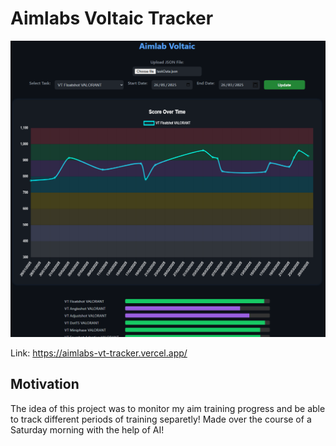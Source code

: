 # **Aimlabs Voltaic Tracker**

![alt text](image.png)

Link: https://aimlabs-vt-tracker.vercel.app/

## Motivation
The idea of this project was to monitor my aim training progress and be able to track different periods of training separetly! Made over the course of a Saturday morning with the help of AI!
